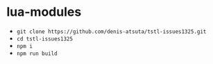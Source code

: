 # lua-modules

- `git clone https://github.com/denis-atsuta/tstl-issues1325.git`
- `cd tstl-issues1325`
- `npm i`
- `npm run build`